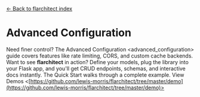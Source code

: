 [← Back to flarchitect index](index.md)

# Advanced Configuration
Need finer control? The Advanced Configuration <advanced_configuration> guide covers features like rate limiting, CORS, and custom cache backends.
Want to see **flarchitect** in action? Define your models, plug the library into your Flask app, and you'll get CRUD endpoints, schemas, and interactive docs instantly. The Quick Start <quickstart> walks through a complete example.
View Demos <[https://github.com/lewis-morris/flarchitect/tree/master/demo](https://github.com/lewis-morris/flarchitect/tree/master/demo)>

